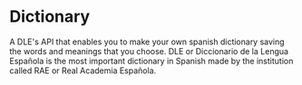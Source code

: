 # Dictionary
A DLE's API that enables you to make your own spanish dictionary saving the words and meanings that you choose.
DLE or Diccionario de la Lengua Española is the most important dictionary in Spanish made by the institution called RAE or Real Academia Española.
